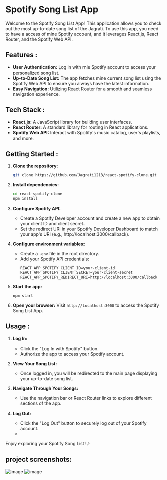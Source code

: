 # Spotify Song List App

Welcome to the Spotify Song List App! This application allows you to check out the most up-to-date song list of the Jagrati. To use this app, you need to have a access of mine Spotify account, and it leverages React.js, React Router, and the Spotify Web API.

## Features :

- **User Authentication:** Log in with mie Spotify account to access your personalized song list.
- **Up-to-Date Song List:** The app fetches mine current song list using the Spotify Web API to ensure you always have the latest information.
- **Easy Navigation:** Utilizing React Router for a smooth and seamless navigation experience.

## Tech Stack :

- **React.js:** A JavaScript library for building user interfaces.
- **React Router:** A standard library for routing in React applications.
- **Spotify Web API:** Interact with Spotify's music catalog, user's playlists, and more.

## Getting Started :

1. **Clone the repository:**
   ```bash
   git clone https://github.com/Jagrati1213/react-spotify-clone.git
   ```

2. **Install dependencies:**
   ```bash
   cd react-spotify-clone
   npm install
   ```

3. **Configure Spotify API:**
   - Create a Spotify Developer account and create a new app to obtain your client ID and client secret.
   - Set the redirect URI in your Spotify Developer Dashboard to match your app's URI (e.g., http://localhost:3000/callback).

4. **Configure environment variables:**
   - Create a `.env` file in the root directory.
   - Add your Spotify API credentials:
     ```
     REACT_APP_SPOTIFY_CLIENT_ID=your-client-id
     REACT_APP_SPOTIFY_CLIENT_SECRET=your-client-secret
     REACT_APP_SPOTIFY_REDIRECT_URI=http://localhost:3000/callback
     ```

5. **Start the app:**
   ```bash
   npm start
   ```

6. **Open your browser:**
   Visit `http://localhost:3000` to access the Spotify Song List App.

## Usage :

1. **Log In:**
   - Click the "Log In with Spotify" button.
   - Authorize the app to access your Spotify account.

2. **View Your Song List:**
   - Once logged in, you will be redirected to the main page displaying your up-to-date song list.

3. **Navigate Through Your Songs:**
   - Use the navigation bar or React Router links to explore different sections of the app.

4. **Log Out:**
   - Click the "Log Out" button to securely log out of your Spotify account.
   - 
Enjoy exploring your Spotify Song List! 🎶

## project screenshots:
![image](https://github.com/Jagrati1213/react-spotify-clone/assets/85276293/5a96613a-b2fd-4a7f-a1f7-b1c8247c635f)
![image](https://github.com/Jagrati1213/react-spotify-clone/assets/85276293/8815e1d3-9264-4d2c-a531-da9e4860e6ba)



